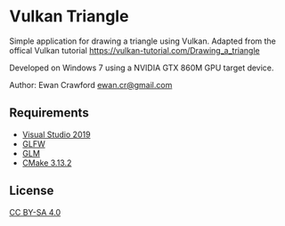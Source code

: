 # Vulkan Triangle

Simple application for drawing a triangle using Vulkan.
Adapted from the offical Vulkan tutorial https://vulkan-tutorial.com/Drawing_a_triangle

Developed on Windows 7 using a NVIDIA GTX 860M GPU target device.

Author: Ewan Crawford <ewan.cr@gmail.com>

## Requirements

* [Visual Studio 2019](https://visualstudio.microsoft.com/downloads/)
* [GLFW](https://www.glfw.org/download.html)
* [GLM](https://glm.g-truc.net/0.9.9/index.html)
* [CMake 3.13.2](https://cmake.org/download/)

## License

[CC BY-SA 4.0](https://creativecommons.org/licenses/by-sa/4.0/)
